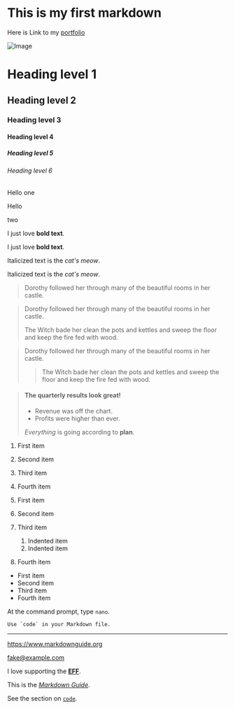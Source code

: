 <!-- Title -->

# This is my first markdown

<!-- Link -->

Here is Link to my [portfolio](https://aakashjyoti.vercel.app)

<!-- Image -->

![Image](https://cdn.sanity.io/images/ntsfhlsv/production/5c04d2bf064a76230d5962ce82ccf37f7f77045f-851x851.jpg?w=600)


<!-- Header -->
# Heading level 1
## Heading level 2
### Heading level 3
#### Heading level 4
##### Heading level 5
###### Heading level 6

<!-- Change new lIne -->
Hello
one

Hello


two


<!-- Bold Text -->
I just love **bold text**.


I just love __bold text__.

<!-- Italic -->
Italicized text is the *cat's meow*.


Italicized text is the _cat's meow_.

<!-- Blockquotes -->

> Dorothy followed her through many of the beautiful rooms in her castle.

<!-- Blockquotes with Multiple Paragraphs -->

> Dorothy followed her through many of the beautiful rooms in her castle.
>
> The Witch bade her clean the pots and kettles and sweep the floor and keep the fire fed with wood.

<!-- Nested Blockquotes -->
> Dorothy followed her through many of the beautiful rooms in her castle.
>
>> The Witch bade her clean the pots and kettles and sweep the floor and keep the fire fed with wood.

<!-- Blockquotes with Other Elements -->
> #### The quarterly results look great!
>
> - Revenue was off the chart.
> - Profits were higher than ever.
>
>  *Everything* is going according to **plan**.

<!-- Ordered Lists -->
1. First item
1. Second item
1. Third item
1. Fourth item


1. First item
2. Second item
3. Third item
    1. Indented item
    2. Indented item
4. Fourth item

<!-- Unordered Lists -->
- First item
- Second item
- Third item
- Fourth item

<!-- Code -->
At the command prompt, type `nano`.

<!-- Escaping Backticks -->
``Use `code` in your Markdown file.``

<!-- Rules -->
***

<!-- URLs and Email Addresses -->
<https://www.markdownguide.org>


<fake@example.com>


<!-- Formatting Links -->
I love supporting the **[EFF](https://eff.org)**.


This is the *[Markdown Guide](https://www.markdownguide.org)*.


See the section on [`code`](#code).